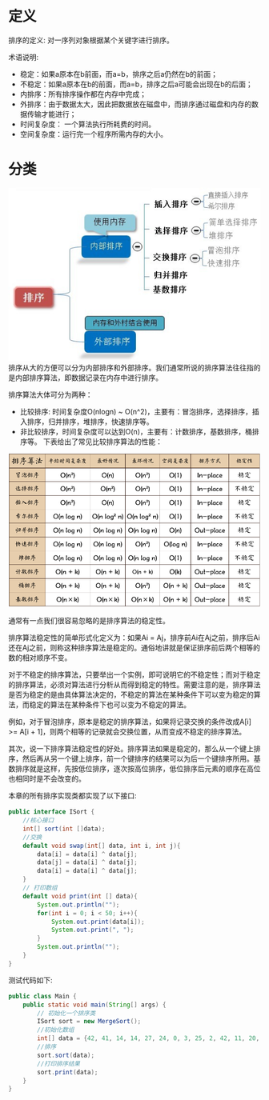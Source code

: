 # 定义
排序的定义: 对一序列对象根据某个关键字进行排序。

术语说明:
* 稳定：如果a原本在b前面，而a=b，排序之后a仍然在b的前面；
* 不稳定：如果a原本在b的前面，而a=b，排序之后a可能会出现在b的后面；
* 内排序：所有排序操作都在内存中完成；
* 外排序：由于数据太大，因此把数据放在磁盘中，而排序通过磁盘和内存的数据传输才能进行；
* 时间复杂度： 一个算法执行所耗费的时间。
* 空间复杂度：运行完一个程序所需内存的大小。

# 分类

![排序算法分类](./assets/images/sortType.png)
排序从大的方便可以分为内部排序和外部排序。我们通常所说的排序算法往往指的是内部排序算法，即数据记录在内存中进行排序。

排序算法大体可分为两种：
* 比较排序: 时间复杂度O(nlogn) ~ O(n^2)，主要有：冒泡排序，选择排序，插入排序，归并排序，堆排序，快速排序等。
* 非比较排序，时间复杂度可以达到O(n)，主要有：计数排序，基数排序，桶排序等。
下表给出了常见比较排序算法的性能：

![排序算法性能](./assets/images/sortProperty.png)

通常有一点我们很容易忽略的是排序算法的稳定性。

排序算法稳定性的简单形式化定义为：如果Ai = Aj，排序前Ai在Aj之前，排序后Ai还在Aj之前，则称这种排序算法是稳定的。通俗地讲就是保证排序前后两个相等的数的相对顺序不变。

对于不稳定的排序算法，只要举出一个实例，即可说明它的不稳定性；而对于稳定的排序算法，必须对算法进行分析从而得到稳定的特性。需要注意的是，排序算法是否为稳定的是由具体算法决定的，不稳定的算法在某种条件下可以变为稳定的算法，而稳定的算法在某种条件下也可以变为不稳定的算法。

例如，对于冒泡排序，原本是稳定的排序算法，如果将记录交换的条件改成A[i] >= A[i + 1]，则两个相等的记录就会交换位置，从而变成不稳定的排序算法。

其次，说一下排序算法稳定性的好处。排序算法如果是稳定的，那么从一个键上排序，然后再从另一个键上排序，前一个键排序的结果可以为后一个键排序所用。基数排序就是这样，先按低位排序，逐次按高位排序，低位排序后元素的顺序在高位也相同时是不会改变的。


本章的所有排序实现类都实现了以下接口:
```java
public interface ISort {
    //核心接口
    int[] sort(int []data);
    //交换
    default void swap(int[] data, int i, int j){
        data[i] = data[i] ^ data[j];
        data[j] = data[i] ^ data[j];
        data[i] = data[i] ^ data[j];
    }
    // 打印数组
    default void print(int [] data){
        System.out.println("");
        for(int i = 0; i < 50; i++){
            System.out.print(data[i]);
            System.out.print(", ");
        }
        System.out.println("");
    }
}
```

测试代码如下:
```java
public class Main {
    public static void main(String[] args) {
        // 初始化一个排序类
        ISort sort = new MergeSort();
        //初始化数组
        int[] data = {42, 41, 14, 14, 27, 24, 0, 3, 25, 2, 42, 11, 20, 9, 41, 37, 9, 1, 10, 16, 28, 19, 12, 39, 11, 19, 6, 26, 44, 4, 21, 10, 40, 27, 43, 35, 41, 42, 17, 17, 9, 32, 35, 0, 30, 40, 16, 32, 32, 48};
        //排序
        sort.sort(data);
        //打印排序结果
        sort.print(data);
    }
}
```



